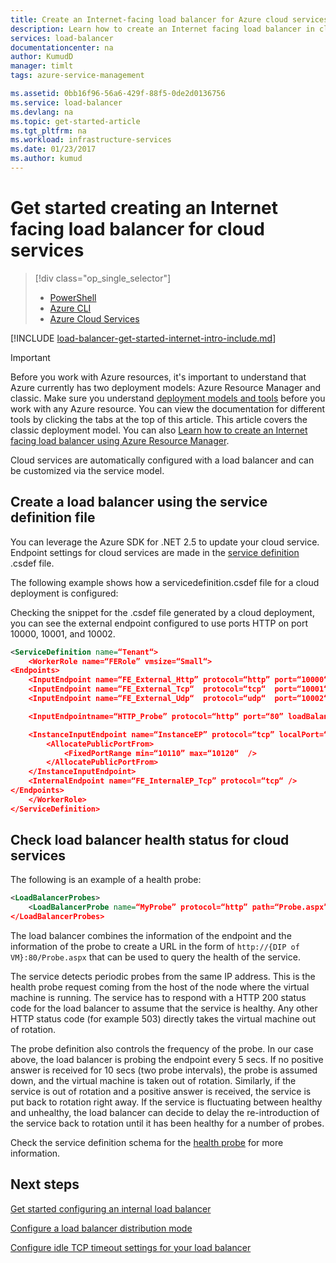 ```yaml
---
title: Create an Internet-facing load balancer for Azure cloud services | Microsoft Docs
description: Learn how to create an Internet facing load balancer in classic deployment model for cloud services
services: load-balancer
documentationcenter: na
author: KumudD
manager: timlt
tags: azure-service-management

ms.assetid: 0bb16f96-56a6-429f-88f5-0de2d0136756
ms.service: load-balancer
ms.devlang: na
ms.topic: get-started-article
ms.tgt_pltfrm: na
ms.workload: infrastructure-services
ms.date: 01/23/2017
ms.author: kumud
---
```


# Get started creating an Internet facing load balancer for cloud services

> [!div class="op_single_selector"]
> * [PowerShell](../load-balancer/load-balancer-get-started-internet-classic-ps.md)
> * [Azure CLI](../load-balancer/load-balancer-get-started-internet-classic-cli.md)
> * [Azure Cloud Services](../load-balancer/load-balancer-get-started-internet-classic-cloud.md)

[!INCLUDE [load-balancer-get-started-internet-intro-include.md](../../includes/load-balancer-get-started-internet-intro-include.md)]

> [!IMPORTANT]
> Before you work with Azure resources, it's important to understand that Azure currently has two deployment models: Azure Resource Manager and classic. Make sure you understand [deployment models and tools](../azure-classic-rm.md) before you work with any Azure resource. You can view the documentation for different tools by clicking the tabs at the top of this article. This article covers the classic deployment model. You can also [Learn how to create an Internet facing load balancer using Azure Resource Manager](load-balancer-get-started-internet-arm-ps.md).

Cloud services are automatically configured with a load balancer and can be customized via the service model.

## Create a load balancer using the service definition file

You can leverage the Azure SDK for .NET 2.5 to update your cloud service. Endpoint settings for cloud services are made in the [service definition](https://msdn.microsoft.com/library/azure/gg557553.aspx) .csdef file.

The following example shows how a servicedefinition.csdef file for a cloud deployment is configured:

Checking the snippet for the .csdef file generated by a cloud deployment, you can see the external endpoint configured to use ports HTTP on port 10000, 10001, and 10002.

```xml
<ServiceDefinition name=“Tenant“>
    <WorkerRole name=“FERole” vmsize=“Small“>
<Endpoints>
    <InputEndpoint name=“FE_External_Http” protocol=“http” port=“10000“ />
    <InputEndpoint name=“FE_External_Tcp“  protocol=“tcp“  port=“10001“ />
    <InputEndpoint name=“FE_External_Udp“  protocol=“udp“  port=“10002“ />

    <InputEndpointname=“HTTP_Probe” protocol=“http” port=“80” loadBalancerProbe=“MyProbe“ />

    <InstanceInputEndpoint name=“InstanceEP” protocol=“tcp” localPort=“80“>
        <AllocatePublicPortFrom>
            <FixedPortRange min=“10110” max=“10120“  />
        </AllocatePublicPortFrom>
    </InstanceInputEndpoint>
    <InternalEndpoint name=“FE_InternalEP_Tcp” protocol=“tcp“ />
</Endpoints>
    </WorkerRole>
</ServiceDefinition>
```

## Check load balancer health status for cloud services

The following is an example of a health probe:

```xml
<LoadBalancerProbes>
    <LoadBalancerProbe name=“MyProbe” protocol=“http” path=“Probe.aspx” intervalInSeconds=“5” timeoutInSeconds=“100“ />
</LoadBalancerProbes>
```

The load balancer combines the information of the endpoint and the information of the probe to create a URL in the form of `http://{DIP of VM}:80/Probe.aspx` that can be used to query the health of the service.

The service detects periodic probes from the same IP address. This is the health probe request coming from the host of the node where the virtual machine is running. The service has to respond with a HTTP 200 status code for the load balancer to assume that the service is healthy. Any other HTTP status code (for example 503) directly takes the virtual machine out of rotation.

The probe definition also controls the frequency of the probe. In our case above, the load balancer is probing the endpoint every 5 secs. If no positive answer is received for 10 secs (two probe intervals), the probe is assumed down, and the virtual machine is taken out of rotation. Similarly, if the service is out of rotation and a positive answer is received, the service is put back to rotation right away. If the service is fluctuating between healthy and unhealthy, the load balancer can decide to delay the re-introduction of the service back to rotation until it has been healthy for a number of probes.

Check the service definition schema for the [health probe](https://msdn.microsoft.com/library/azure/jj151530.aspx) for more information.

## Next steps

[Get started configuring an internal load balancer](load-balancer-get-started-ilb-arm-ps.md)

[Configure a load balancer distribution mode](load-balancer-distribution-mode.md)

[Configure idle TCP timeout settings for your load balancer](load-balancer-tcp-idle-timeout.md)

